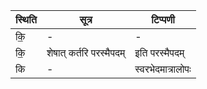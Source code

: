 | स्थिति | सूत्र | टिप्पणी |
| ----- | ------- | ------ |
| कि॒ | - | - |
| कि॒ | शेषात् कर्तरि परस्मैपदम् | इति परस्मैपदम् |
| कि | - | स्वरभेदमात्रालोपः |
